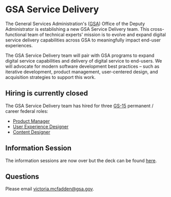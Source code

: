 # GSA Service Delivery
The General Services Administration's ([GSA](https://www.gsa.gov/)) Office of the Deputy Administrator is establishing a new GSA Service Delivery team. This cross-functional team of technical experts' mission is to evolve and expand digital service delivery capabilities across GSA to meaningfully impact end-user experiences.

The GSA Service Delivery team will pair with GSA programs to expand digital service capabilities and delivery of digital service to end-users. We will advocate for modern software development best practices – such as iterative development, product management, user-centered design, and acquisition strategies to support this work.

## Hiring is currently closed
The GSA Service Delivery team has hired for three [GS-15](https://www.opm.gov/policy-data-oversight/pay-leave/salaries-wages/2022/general-schedule/) permanent / career federal roles:
- [Product Manager](https://github.com/vickimcfadden/GSA-Service-Delivery/blob/main/Product_Manager.md)
- [User Experience Designer](https://github.com/vickimcfadden/GSA-Service-Delivery/blob/main/User_Experience_Designer.md)
- [Content Designer](https://github.com/vickimcfadden/GSA-Service-Delivery/blob/main/Content_Designer.md)

## Information Session
The information sessions are now over but the deck can be found [here](https://github.com/vickimcfadden/GSA-Service-Delivery/issues/1). 

## Questions
Please email victoria.mcfadden@gsa.gov. 

